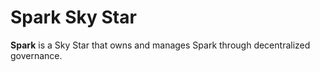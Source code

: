 # Spark Sky Star

**Spark** is a Sky Star that owns and manages Spark through decentralized governance.
